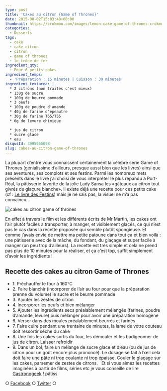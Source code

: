 ```yaml
---
type: post
title: 'Cakes au citron {Game of Thrones}'
date: 2015-08-02T15:03:48+00:00
thumbnail: https://crokmou.com/images/lemon-cake-game-of-thrones-crokmou-blog.jpg
categories:
  - Desserts
tags:
  - cake
  - cake citron
  - citron
  - game of thrones
  - le trône de fer
ingredient_qty:
  - Pour 6 petits cakes
ingredient_temps:
  - 'Préparation : 15 minutes | Cuisson : 30 minutes'
ingredient_textarea: |
  * 2 citrons (non traités c'est mieux)
  * 130g de sucre
  * 100g de beurre pommade
  * 3 oeufs
  * 100g de poudre d'amande
  * 40g de farine d'epeautre
  * 30g de farine T65/T55
  * 6g de levure chimique

  * jus de citron
  * sucre glace
  * eau
disqusId: 3995965098
slug: cakes-au-citron-game-of-thrones
---
```


La plupart d’entre vous connaissent certainement la célèbre série Game of Thrones (génialissime d’ailleurs, presque aussi bien que les livres) ainsi que ses aventures, ses complots et ses festins. Parmi les nombreux mets présents dans le livre j’ai choisi de vous interpréter le plus répandu à Port-Réal, la pâtisserie favorite de la jolie Lady Sansa les «gâteaux au citron tout givrés de glaçure blanche». Il existe déjà une recette pour ces petits cake (cf : [Le livre des Festins](http://www.amazon.fr/Games-thrones-festins-recettes-officiel/dp/2364802679)) mais je ne sais pas, la visuel ne m’a pas convaincu…

![cakes au citron game of thrones](http://www.crokmou.com/wp-content/uploads/2015/08/lemoncakesgif.gif)

En effet à travers le film et les différents écrits de Mr Martin, les cakes ont l’air plutôt faciles à transporter, à manger, et visiblement glaçés, ce qui n’est pas le cas dans la recette proposée qui semble plutôt spongieuse. Et comme j’avais envie de mettre ma petite patoune dans tout ça et bien voilà : une pâtisserie avec de la mâche, du fondant, du glaçage et super facile à manger (un peu trop d’ailleurs). La recette est très simple et cela ne prend pas plus de 10 minutes pour la réaliser, et ça c’est top, suffit simplement d’avoir les ingrédients !  

## **Recette des cakes au citron Game of Thrones**

* 1\. Préchauffer le four à 160°C
* 2\. Faire blanchir (incorporer de l’air au four pour que la préparation prenne du volume) le sucre et le beurre pommade
* 3\. Ajouter les zestes de citron
* 4\. Incorporer les oeufs et bien mélanger
* 5\. Ajouter les ingrédients secs préalablement mélangés (farines, poudre d’amande, levure) puis mélanger pour avoir une préparation homogène
* 6\. Verser dans des moules préalablement beurrés et farinés
* 7\. Faire cuire pendant une trentaine de minutes, la lame de votre couteau doit ressortir sèche du cake
* 8\. Une fois les cakes sortis du four, les démouler et les badigeonner de jus de citron. Laisser refroidir
* 9\. Dans un bol, faire un mélange de sucre glace et d’eau (ou de jus de citron pour un goût encore plus prononcé). Le dosage se fait à l’œil cela doit faire une pâte ni trop coulante ni trop épaisse. Couler le glaçage sur les cakes, parsemer de zestes de citrons.   Et si vous aimez les recettes imaginées à partir de films, séries etc je vous conseille de lire [Gastronogeek](http://www.crokmou.com/2015/01/gastronogeek-le-livre-parfait-pour-moi) ! pâtiss

○ [Facebook](https://www.facebook.com/crokmou.blog) ○ [Twitter](https://twitter.com/Crokmou) ○